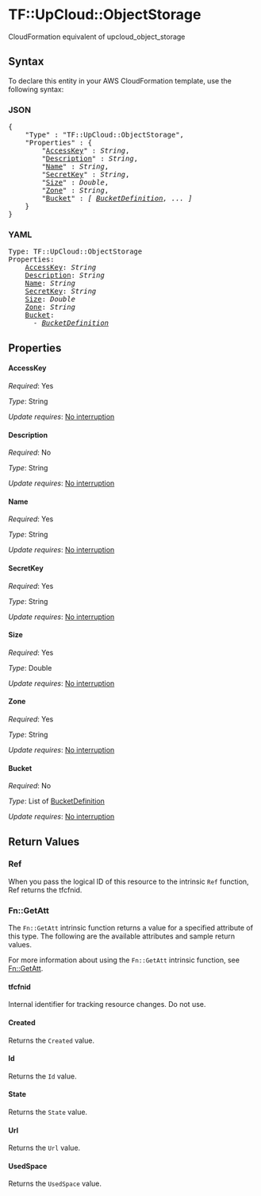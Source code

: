 # TF::UpCloud::ObjectStorage

CloudFormation equivalent of upcloud_object_storage

## Syntax

To declare this entity in your AWS CloudFormation template, use the following syntax:

### JSON

<pre>
{
    "Type" : "TF::UpCloud::ObjectStorage",
    "Properties" : {
        "<a href="#accesskey" title="AccessKey">AccessKey</a>" : <i>String</i>,
        "<a href="#description" title="Description">Description</a>" : <i>String</i>,
        "<a href="#name" title="Name">Name</a>" : <i>String</i>,
        "<a href="#secretkey" title="SecretKey">SecretKey</a>" : <i>String</i>,
        "<a href="#size" title="Size">Size</a>" : <i>Double</i>,
        "<a href="#zone" title="Zone">Zone</a>" : <i>String</i>,
        "<a href="#bucket" title="Bucket">Bucket</a>" : <i>[ <a href="bucketdefinition.md">BucketDefinition</a>, ... ]</i>
    }
}
</pre>

### YAML

<pre>
Type: TF::UpCloud::ObjectStorage
Properties:
    <a href="#accesskey" title="AccessKey">AccessKey</a>: <i>String</i>
    <a href="#description" title="Description">Description</a>: <i>String</i>
    <a href="#name" title="Name">Name</a>: <i>String</i>
    <a href="#secretkey" title="SecretKey">SecretKey</a>: <i>String</i>
    <a href="#size" title="Size">Size</a>: <i>Double</i>
    <a href="#zone" title="Zone">Zone</a>: <i>String</i>
    <a href="#bucket" title="Bucket">Bucket</a>: <i>
      - <a href="bucketdefinition.md">BucketDefinition</a></i>
</pre>

## Properties

#### AccessKey

_Required_: Yes

_Type_: String

_Update requires_: [No interruption](https://docs.aws.amazon.com/AWSCloudFormation/latest/UserGuide/using-cfn-updating-stacks-update-behaviors.html#update-no-interrupt)

#### Description

_Required_: No

_Type_: String

_Update requires_: [No interruption](https://docs.aws.amazon.com/AWSCloudFormation/latest/UserGuide/using-cfn-updating-stacks-update-behaviors.html#update-no-interrupt)

#### Name

_Required_: Yes

_Type_: String

_Update requires_: [No interruption](https://docs.aws.amazon.com/AWSCloudFormation/latest/UserGuide/using-cfn-updating-stacks-update-behaviors.html#update-no-interrupt)

#### SecretKey

_Required_: Yes

_Type_: String

_Update requires_: [No interruption](https://docs.aws.amazon.com/AWSCloudFormation/latest/UserGuide/using-cfn-updating-stacks-update-behaviors.html#update-no-interrupt)

#### Size

_Required_: Yes

_Type_: Double

_Update requires_: [No interruption](https://docs.aws.amazon.com/AWSCloudFormation/latest/UserGuide/using-cfn-updating-stacks-update-behaviors.html#update-no-interrupt)

#### Zone

_Required_: Yes

_Type_: String

_Update requires_: [No interruption](https://docs.aws.amazon.com/AWSCloudFormation/latest/UserGuide/using-cfn-updating-stacks-update-behaviors.html#update-no-interrupt)

#### Bucket

_Required_: No

_Type_: List of <a href="bucketdefinition.md">BucketDefinition</a>

_Update requires_: [No interruption](https://docs.aws.amazon.com/AWSCloudFormation/latest/UserGuide/using-cfn-updating-stacks-update-behaviors.html#update-no-interrupt)

## Return Values

### Ref

When you pass the logical ID of this resource to the intrinsic `Ref` function, Ref returns the tfcfnid.

### Fn::GetAtt

The `Fn::GetAtt` intrinsic function returns a value for a specified attribute of this type. The following are the available attributes and sample return values.

For more information about using the `Fn::GetAtt` intrinsic function, see [Fn::GetAtt](https://docs.aws.amazon.com/AWSCloudFormation/latest/UserGuide/intrinsic-function-reference-getatt.html).

#### tfcfnid

Internal identifier for tracking resource changes. Do not use.

#### Created

Returns the <code>Created</code> value.

#### Id

Returns the <code>Id</code> value.

#### State

Returns the <code>State</code> value.

#### Url

Returns the <code>Url</code> value.

#### UsedSpace

Returns the <code>UsedSpace</code> value.

